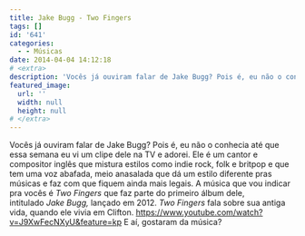 ```yaml
---
title: Jake Bugg - Two Fingers
tags: []
id: '641'
categories:
  - - Músicas
date: 2014-04-04 14:12:18
# <extra>
description: 'Vocês já ouviram falar de Jake Bugg? Pois é, eu não o conhecia até que essa semana eu vi um clipe dele na TV e adorei. Ele é um cantor e compositor inglês que mistura estilos como indie rock, folk e britpop e que tem uma voz abafada, meio anasalada que dá um estilo diferente pras músicas e faz com que fiquem ainda mais legais. A música que vou indicar pra vocês é Two Fingers que faz parte do primeiro álbum dele, intitulado Jake Bugg, lançado em 2012. Two Fingers fala sobre sua antiga vida, quando ele vivia em Clifton. E aí, gostaram da música?'
featured_image: 
  url: ''
  width: null
  height: null
# </extra>
---
```


Vocês já ouviram falar de Jake Bugg? Pois é, eu não o conhecia até que essa semana eu vi um clipe dele na TV e adorei. Ele é um cantor e compositor inglês que mistura estilos como indie rock, folk e britpop e que tem uma voz abafada, meio anasalada que dá um estilo diferente pras músicas e faz com que fiquem ainda mais legais. A música que vou indicar pra vocês é _Two Fingers_ que faz parte do primeiro álbum dele, intitulado _Jake Bugg,_ lançado em 2012. _Two Fingers_ fala sobre sua antiga vida, quando ele vivia em Clifton. https://www.youtube.com/watch?v=J9XwFecNXyU&feature=kp E aí, gostaram da música?
